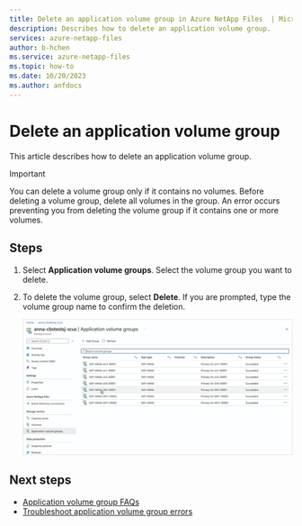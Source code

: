 ```yaml
---
title: Delete an application volume group in Azure NetApp Files  | Microsoft Docs
description: Describes how to delete an application volume group.
services: azure-netapp-files
author: b-hchen
ms.service: azure-netapp-files
ms.topic: how-to
ms.date: 10/20/2023
ms.author: anfdocs
---
```

# Delete an application volume group

This article describes how to delete an application volume group.

> [!IMPORTANT]
> You can delete a volume group only if it contains no volumes. Before deleting a volume group, delete all volumes in the group. An error occurs preventing you from deleting the volume group if it contains one or more volumes.

## Steps

1. Select **Application volume groups**. Select the volume group you want to delete.

2. To delete the volume group, select **Delete**. If you are prompted, type the volume group name to confirm the deletion.  

    [![Screenshot that shows Application Volume Groups list.](./media/application-volume-group-delete/application-volume-group-list.png) ](./media/application-volume-group-delete/application-volume-group-list.png#lightbox)


## Next steps  

* [Application volume group FAQs](faq-application-volume-group.md)
* [Troubleshoot application volume group errors](troubleshoot-application-volume-groups.md)
